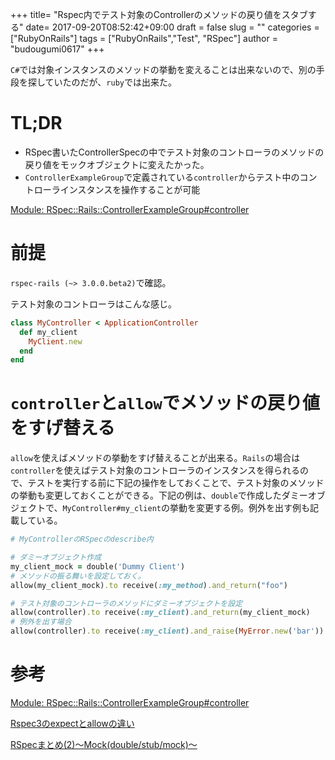 +++
title= "Rspec内でテスト対象のControllerのメソッドの戻り値をスタブする"
date= 2017-09-20T08:52:42+09:00
draft = false
slug = ""
categories = ["RubyOnRails"]
tags = ["RubyOnRails","Test", "RSpec"]
author = "budougumi0617"
+++

`C#`では対象インスタンスのメソッドの挙動を変えることは出来ないので、別の手段を探していたのだが、`ruby`では出来た。

# TL;DR
- RSpec書いたControllerSpecの中でテスト対象のコントローラのメソッドの戻り値をモックオブジェクトに変えたかった。
- `ControllerExampleGroup`で定義されている`controller`からテスト中のコントローラインスタンスを操作することが可能

[Module: RSpec::Rails::ControllerExampleGroup#controller](http://www.rubydoc.info/gems/rspec-rails/RSpec/Rails/ControllerExampleGroup#controller-instance_method)


# 前提
`rspec-rails (~> 3.0.0.beta2)`で確認。

テスト対象のコントローラはこんな感じ。

```ruby
class MyController < ApplicationController
  def my_client
    MyClient.new
  end
end
```

# `controller`と`allow`でメソッドの戻り値をすげ替える
`allow`を使えばメソッドの挙動をすげ替えることが出来る。`Rails`の場合は`controller`を使えばテスト対象のコントローラのインスタンスを得られるので、テストを実行する前に下記の操作をしておくことで、テスト対象のメソッドの挙動も変更しておくことができる。下記の例は、`double`で作成したダミーオブジェクトで、`MyController#my_client`の挙動を変更する例。例外を出す例も記載している。

```ruby
# MyControllerのRSpecのdescribe内

# ダミーオブジェクト作成
my_client_mock = double('Dummy Client')
# メソッドの振る舞いを設定しておく。
allow(my_client_mock).to receive(:my_method).and_return("foo")

# テスト対象のコントローラのメソッドにダミーオブジェクトを設定
allow(controller).to receive(:my_client).and_return(my_client_mock) 
# 例外を出す場合
allow(controller).to receive(:my_client).and_raise(MyError.new('bar')) 
```


# 参考

[Module: RSpec::Rails::ControllerExampleGroup#controller](http://www.rubydoc.info/gems/rspec-rails/RSpec/Rails/ControllerExampleGroup#controller-instance_method)

[Rspec3のexpectとallowの違い](http://jangajan.com/blog/2014/12/08/expect-and-allow-in-rspec/)

[RSpecまとめ(2)～Mock(double/stub/mock)～](http://web-k.github.io/blog/2012/10/02/rspec-mock/)